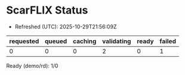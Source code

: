 ﻿# ScarFLIX Status

* Refreshed (UTC): 2025-10-29T21:56:09Z

| requested | queued | caching | validating | ready | failed |
|-----------|--------|---------|------------|-------|--------|
| 0 | 0 | 0 | 2 | 0 | 1 |

Ready (demo/rd): 1/0
